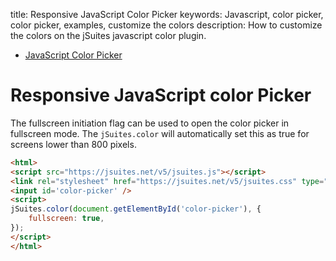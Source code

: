 title: Responsive JavaScript Color Picker
keywords: Javascript, color picker, color picker, examples, customize the colors
description: How to customize the colors on the jSuites javascript color plugin.

* [JavaScript Color Picker](/docs/color-picker)

Responsive JavaScript color Picker
=================================

The fullscreen initiation flag can be used to open the color picker in fullscreen mode. The `jSuites.color` will automatically set this as true for screens lower than 800 pixels.

```html
<html>
<script src="https://jsuites.net/v5/jsuites.js"></script>
<link rel="stylesheet" href="https://jsuites.net/v5/jsuites.css" type="text/css" />
<input id='color-picker' />
<script>
jSuites.color(document.getElementById('color-picker'), {
    fullscreen: true,
});
</script>
</html>
```
